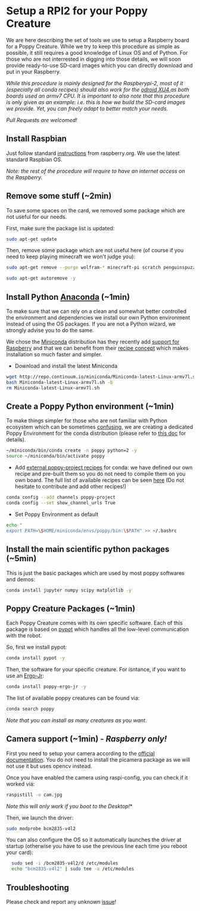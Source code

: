 # Setup a RPI2 for your Poppy Creature

We are here describing the set of tools we use to setup a Raspberry board for a Poppy Creature. While we try to keep this procedure as simple as possible, it still requires a good knowledge of Linux OS and of Python. For those who are not interrested in digging into those details, we will soon provide ready-to-use SD-card images which you can directly download and put in your Raspberry. 

*While this procedure is mainly designed for the Raspberypi-2, most of it (especially all conda recipes) should also work for the [odroid XU4 ](http://www.hardkernel.com/main/main.php) as both boards used an armv7 CPU. It is important to also note that this procedure is only given as an example: i.e. this is how we build the SD-card images we provide.  Yet, you can freely adapt to better match your needs.*

*Pull Requests are welcomed!*

## Install Raspbian

Just follow standard [instructions](https://www.raspberrypi.org/downloads/raspbian/) from raspberry.org. We use the latest standard Raspbian OS.

*Note: the rest of the procedure will require to have an internet access on the Raspberry.*

## Remove some stuff (~2min)
To save some spaces on the card, we removed some package which are not useful for our needs.

First, make sure the package list is updated:
```bash
sudo apt-get update
```

Then, remove some package which are not useful here (of course if you need to keep playing minecraft we won't judge you):

```bash
sudo apt-get remove --purge wolfram-* minecraft-pi scratch penguinspuzzle -y

sudo apt-get autoremove -y
```

## Install Python [Anaconda](https://store.continuum.io/cshop/anaconda/) (~1min)

To make sure that we can rely on a clean and somewhat better controlled the environment and dependencies we install our own Python environment instead of using the OS packages. If you are not a Python wizard, we strongly advise you to do the same.

We chose the [Miniconda](http://conda.pydata.org/miniconda.html) distribution has they recently add [support for Raspberry](http://continuum.io/blog/new-arch) and that we can benefit from their [recipe concept](http://conda.pydata.org/docs/building/recipe.html) which makes installation so much faster and simpler.

* Download and install the latest Miniconda
```bash
wget http://repo.continuum.io/miniconda/Miniconda-latest-Linux-armv7l.sh
bash Miniconda-latest-Linux-armv7l.sh -b
rm Miniconda-latest-Linux-armv7l.sh
```

## Create a Poppy Python environment (~1min)

To make things simpler for those who are not familiar with Python ecosystem which can be sometimes [confusing](http://captiongenerator.com/30052/Hitler-reacts-to-the-Python-ecosystem), we are creating a dedicated Poppy Environment for the conda distribution (please refer to [this doc](http://conda.pydata.org/docs/using/envs.html) for details).

```bash
~/miniconda/bin/conda create -n poppy python=2 -y
source ~/miniconda/bin/activate poppy
```

* Add [external poppy-project recipes](https://anaconda.org/poppy-project) for conda: we have defined our own recipe and pre-built them so you do not need to compile them on you own board. The full list of available recipes can be seen [here](https://anaconda.org/poppy-project) (Do not hesitate to contribute and add other recipes!)

```bash
conda config --add channels poppy-project
conda config --set show_channel_urls True

```

* Set Poppy Environment as default

```bash
echo "
export PATH=\$HOME/miniconda/envs/poppy/bin:\$PATH" >> ~/.bashrc
```

## Install the main scientific python packages (~5min)

This is just the basic packages which are used by most poppy softwares and demos:

```bash
conda install jupyter numpy scipy matplotlib -y
```

## Poppy Creature Packages (~1min)

Each Poppy Creature comes with its own specific software. Each of this package is based on [pypot](https://github.com/poppy-project/pypot) which handles all the low-level communication with the robot.

So, first we install pypot:

```bash
conda install pypot -y
```

Then, the software for your specific creature. For isntance, if you want to use an [Ergo-Jr](https://github.com/poppy-project/poppy-ergo-jr): 
```bash
conda install poppy-ergo-jr -y
```

The list of available poppy creatures can be found via:

```bash
conda search poppy
```

*Note that you can install as many creatures as you want.*

## Camera support (~1min) - *Raspberry only!* 

First you need to setup your camera according to the [official documentation](https://www.raspberrypi.org/documentation/usage/camera/README.md). You do not need to install the picamera package as we will not use it but uses opencv instead.

Once you have enabled the camera using raspi-config, you can check if it worked via:

```bash
raspistill -o cam.jpg
```
*Note this will only work if you boot to the Desktop!**

Then, we launch the driver:

```bash
sudo modprobe bcm2835-v4l2
```

You can also configure the OS so it automatically launches the driver at startup (otherwise you have to use the previous line each time you reboot your card):

```bash
  sudo sed -i /bcm2835-v4l2/d /etc/modules
  echo "bcm2835-v4l2" | sudo tee -a /etc/modules
```




## Troubleshooting
Please check and report any unknown [issue](https://github.com/pierre-rouanet/raspoppy/issues)!

